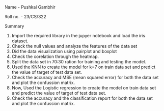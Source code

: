 Name - Pushkal Gambhir

Roll no. - 23/CS/322

Summary

1. Import the required library in the jupyer notebook and load the iris dataset.
2. Check the null values and analyze the features of the data set
3. Did the data visualization using pairplot and boxplot
4. Check the corelation through the heatmap.
5. Split the data set in 70:30 ration for training and testing the model.
6. Used the KNN to create the model for k=7 on train data set and predict the value of target of test data set.
7. Check the accuracy and MSE (mean squared error) for both the data set and plot the confussion matrix.
8. Now, Used the Logistic regression to create the model on train data set and predict the value of target of test data set.
9. Check the accuracy and the classification report for both the data set and plot the confussion matrix.
